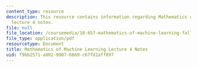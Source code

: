 ```yaml
---
content_type: resource
description: This resource contains information regarding Mathematics of machine learning
  lecture 4 notes.
file: null
file_location: /coursemedia/18-657-mathematics-of-machine-learning-fall-2015/f9bb2571a80299876669c67fd1aff897_MIT18_657F15_L4.pdf
file_type: application/pdf
resourcetype: Document
title: Mathematics of Machine Learning Lecture 4 Notes
uid: f9bb2571-a802-9987-6669-c67fd1aff897
---
```

